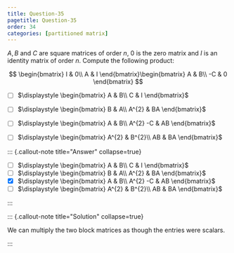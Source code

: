 ```yaml
---
title: Question-35
pagetitle: Question-35
order: 34
categories: [partitioned matrix]
---
```


$\displaystyle A,B$ and $\displaystyle C$ are square matrices of order $\displaystyle n$, $\displaystyle 0$ is the zero matrix and $\displaystyle I$ is an identity matrix of order $\displaystyle n$. Compute the following product:

$$
\begin{bmatrix}
I & 0\\
A & I
\end{bmatrix}\begin{bmatrix}
A & B\\
-C & 0
\end{bmatrix}
$$


- [ ] $\displaystyle \begin{bmatrix}
  A & B\\
  C & I
  \end{bmatrix}$

  

- [ ] $\displaystyle \begin{bmatrix}
  B & A\\
  A^{2} & BA
  \end{bmatrix}$

  

- [ ] $\displaystyle \begin{bmatrix}
  A & B\\
  A^{2} -C & AB
  \end{bmatrix}$

  

- [ ] $\displaystyle \begin{bmatrix}
A^{2} & B^{2}\\
AB & BA
\end{bmatrix}$

::: {.callout-note title="Answer" collapse=true}

- [ ] $\displaystyle \begin{bmatrix}
A & B\\
C & I
\end{bmatrix}$
- [ ] $\displaystyle \begin{bmatrix}
B & A\\
A^{2} & BA
\end{bmatrix}$
- [x] $\displaystyle \begin{bmatrix}
A & B\\
A^{2} -C & AB
\end{bmatrix}$
- [ ] $\displaystyle \begin{bmatrix}
A^{2} & B^{2}\\
AB & BA
\end{bmatrix}$

:::

::: {.callout-note title="Solution" collapse=true}

We can multiply the two block matrices as though the entries were scalars.

:::
